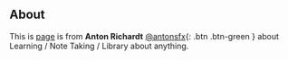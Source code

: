 ## About 

This is [page](https://arfx.github.io/Notes-for-learning/) is from **Anton Richardt** 
<span class="fs-3">
[@antonsfx](https://twitter.com/antonsfx){: .btn .btn-green } 
</span>
about Learning / Note Taking / Library about anything. 
